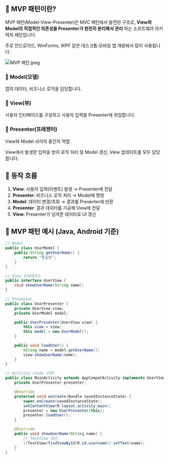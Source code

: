 ## 🔹 MVP 패턴이란?

MVP 패턴(Model-View-Presenter)은 MVC 패턴에서 발전된 구조로, **View와 Model의 직접적인 의존성을 Presenter가 완전히 분리해서 관리** 하는 소프트웨어 아키텍처 패턴입니다.

주로 안드로이드, WinForms, WPF 같은 데스크톱·모바일 앱 개발에서 많이 사용됩니다.

![MVP 패턴.jpeg](https://img.notionusercontent.com/s3/prod-files-secure%2F8a9848ac-1538-429f-9e4d-a74859e5216b%2Ff147d681-f653-46af-b550-2f9d7588151c%2FMVP_%E1%84%91%E1%85%A2%E1%84%90%E1%85%A5%E1%86%AB.jpeg/size/w=2000?exp=1754459230&sig=SwKaO6_ZOtOae1GG4MZ4af47oDy1OzcSx024aEaqq30&id=246f2736-63fe-8074-8fdb-c20863e8a63b&table=block&userId=61f42516-ecd5-47be-9b3b-101668abb28d)

### 🔹 **Model(모델)**

앱의 데이터, 비즈니스 로직을 담당합니다.

### 🔹 **View(뷰)**

사용자 인터페이스를 구성하고 사용자 입력을 Presenter에 위임합니다.

### 🔹 **Presenter(프레젠터)**

View와 Model 사이의 중간자 역할.

View에서 발생한 입력을 받아 로직 처리 및 Model 갱신, View 업데이트를 모두 담당합니다.

## 🔹 동작 흐름

1. **View**: 사용자 입력(이벤트) 발생 → Presenter에 전달
2. **Presenter**: 비즈니스 로직 처리 → Model에 명령
3. **Model**: 데이터 변경/조회 → 결과를 Presenter에 반환
4. **Presenter**: 결과 데이터를 가공해 View에 전달
5. **View**: Presenter가 넘겨준 데이터로 UI 갱신

## 🔹 MVP 패턴 예시 (Java, Android 기준)

```java
// Model
public class UserModel {
    public String getUserName() {
        return "홍길동";
    }
}

// View 인터페이스
public interface UserView {
    void showUserName(String name);
}

// Presenter
public class UserPresenter {
    private UserView view;
    private UserModel model;

    public UserPresenter(UserView view) {
        this.view = view;
        this.model = new UserModel();
    }

    public void loadUser() {
        String name = model.getUserName();
        view.showUserName(name);
    }
}

// Activity (View 구현)
public class MainActivity extends AppCompatActivity implements UserView {
    private UserPresenter presenter;

    @Override
    protected void onCreate(Bundle savedInstanceState) {
        super.onCreate(savedInstanceState);
        setContentView(R.layout.activity_main);
        presenter = new UserPresenter(this);
        presenter.loadUser();
    }

    @Override
    public void showUserName(String name) {
        // TextView 갱신
        ((TextView)findViewById(R.id.username)).setText(name);
    }
}
```